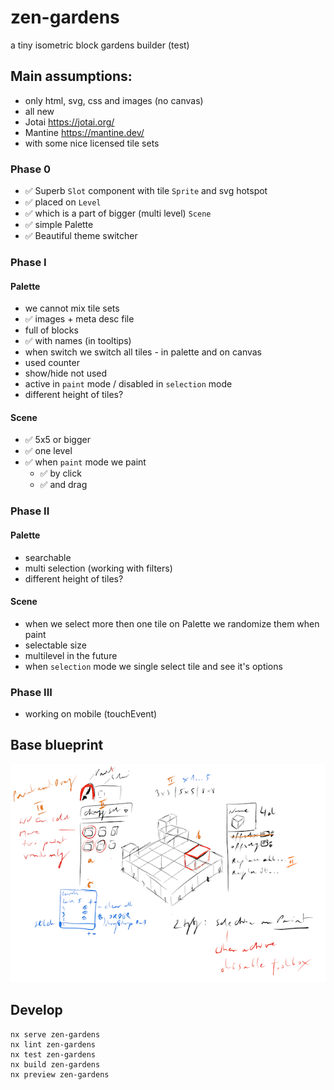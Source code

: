 # zen-gardens

a tiny isometric block gardens builder (test)

## Main assumptions:
- only html, svg, css and images (no canvas)
- all new
- Jotai https://jotai.org/
- Mantine https://mantine.dev/
- with some nice licensed tile sets

### Phase 0
- ✅ Superb `Slot` component with tile `Sprite` and svg hotspot
- ✅ placed on `Level`
- ✅ which is a part of bigger (multi level) `Scene`
- ✅ simple Palette
- ✅ Beautiful theme switcher

### Phase I

#### Palette
- we cannot mix tile sets
- ✅ images + meta desc file
- full of blocks
- ✅ with names (in tooltips)
- when switch we switch all tiles - in palette and on canvas
- used counter
- show/hide not used
- active in `paint` mode / disabled in `selection` mode
- different height of tiles?

#### Scene
- ✅ 5x5 or bigger
- ✅ one level
- ✅ when `paint` mode we paint
  - ✅ by click 
  - ✅ and drag 

### Phase II

#### Palette
- searchable
- multi selection (working with filters)
- different height of tiles?

#### Scene
- when we select more then one tile on Palette we randomize them when paint
- selectable size
- multilevel in the future
- when `selection` mode we single select tile and see it's options

### Phase III
- working on mobile (touchEvent)

## Base blueprint

![Blueprint](blueprint.png)

## Develop

```
nx serve zen-gardens
nx lint zen-gardens
nx test zen-gardens
nx build zen-gardens
nx preview zen-gardens
```
